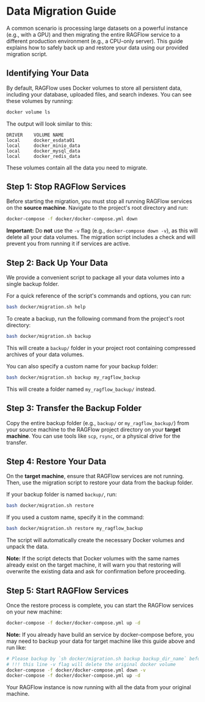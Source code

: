 # Data Migration Guide

A common scenario is processing large datasets on a powerful instance (e.g., with a GPU) and then migrating the entire RAGFlow service to a different production environment (e.g., a CPU-only server). This guide explains how to safely back up and restore your data using our provided migration script.

## Identifying Your Data

By default, RAGFlow uses Docker volumes to store all persistent data, including your database, uploaded files, and search indexes. You can see these volumes by running:

```bash
docker volume ls
```

The output will look similar to this:

```text
DRIVER    VOLUME NAME
local     docker_esdata01
local     docker_minio_data
local     docker_mysql_data
local     docker_redis_data
```

These volumes contain all the data you need to migrate.

## Step 1: Stop RAGFlow Services

Before starting the migration, you must stop all running RAGFlow services on the **source machine**. Navigate to the project's root directory and run:

```bash
docker-compose -f docker/docker-compose.yml down
```

**Important:** Do **not** use the `-v` flag (e.g., `docker-compose down -v`), as this will delete all your data volumes. The migration script includes a check and will prevent you from running it if services are active.

## Step 2: Back Up Your Data

We provide a convenient script to package all your data volumes into a single backup folder.

For a quick reference of the script's commands and options, you can run:
```bash
bash docker/migration.sh help
```

To create a backup, run the following command from the project's root directory:

```bash
bash docker/migration.sh backup
```

This will create a `backup/` folder in your project root containing compressed archives of your data volumes.

You can also specify a custom name for your backup folder:

```bash
bash docker/migration.sh backup my_ragflow_backup
```

This will create a folder named `my_ragflow_backup/` instead.

## Step 3: Transfer the Backup Folder

Copy the entire backup folder (e.g., `backup/` or `my_ragflow_backup/`) from your source machine to the RAGFlow project directory on your **target machine**. You can use tools like `scp`, `rsync`, or a physical drive for the transfer.

## Step 4: Restore Your Data

On the **target machine**, ensure that RAGFlow services are not running. Then, use the migration script to restore your data from the backup folder.

If your backup folder is named `backup/`, run:

```bash
bash docker/migration.sh restore
```

If you used a custom name, specify it in the command:

```bash
bash docker/migration.sh restore my_ragflow_backup
```

The script will automatically create the necessary Docker volumes and unpack the data.

**Note:** If the script detects that Docker volumes with the same names already exist on the target machine, it will warn you that restoring will overwrite the existing data and ask for confirmation before proceeding.

## Step 5: Start RAGFlow Services

Once the restore process is complete, you can start the RAGFlow services on your new machine:

```bash
docker-compose -f docker/docker-compose.yml up -d
```

**Note:** If you already have build an service by docker-compose before, you may need to backup your data for target machine like this guide above and run like:

```bash
# Please backup by `sh docker/migration.sh backup backup_dir_name` before you do the following line.
# !!! this line -v flag will delete the original docker volume
docker-compose -f docker/docker-compose.yml down -v
docker-compose -f docker/docker-compose.yml up -d
```

Your RAGFlow instance is now running with all the data from your original machine.







